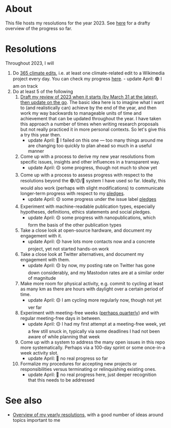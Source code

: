 # About

This file hosts my resolutions for the year 2023. See [here](https://github.com/users/Daniel-Mietchen/projects/1/views/1) for a drafty overview of the progress so far.

# Resolutions

Throughout 2023, I will

1. Do [365 climate edits](https://meta.wikimedia.org/wiki/Wikimedians_for_Sustainable_Development/365_climate_edits), i.e. at least one climate-related edit to a Wikimedia project every day. You can check my progress [here](https://www.wikidata.org/wiki/User:Daniel_Mietchen/365_climate_edits).
       - update April: 🟢 I am on track
1. Do at least 5 of the following
   1. [Draft my review of 2023 when it starts (by March 31 at the latest), then update on the go](https://www.youtube.com/watch?v=n3kNlFMXslo#t=5m53s). The basic idea here is to imagine what I want to (and realistically can) achieve by the end of the year, and then work my way backwards to manageable units of time and achievement that can be updated throughout the year. I have taken this approach a number of times when writing research proposals but not really practiced it in more personal contexts. So let's give this a try this year then.
       - update April: 🔴 I failed on this one &mdash; too many things around me are changing too quickly to plan ahead so much in a useful manner
   3. Come up with a process to derive my new year resolutions from specific issues, insights and other influences in a transparent way. 
       - update April: 🟡 some progress, though not much to show yet 
   5. Come up with a process to assess progress with respect to the resolutions beyond the 🟢/🟡/🔴 system I have used so far. Ideally, this would also work (perhaps with slight modifications) to communicate longer-term progress with respect to my [pledges](https://github.com/Daniel-Mietchen/pledges). 
       - update April: 🟡 some progress under the issue label [pledges](https://github.com/Daniel-Mietchen/ideas/issues?q=is%3Aissue+is%3Aopen+label%3Apledges)
   6. Experiment with machine-readable publication types, especially hypotheses, definitions, ethics statements and social pledges.
       - update April: 🟡 some progress with nanopublications, which form the basis of the other publication types
   7. Take a close look at open-source hardware, and document my engagement with it.
       - update April: 🟡 have lots more contacts now and a concrete project, yet not started hands-on work
   8. Take a close look at Twitter alternatives, and document my engagement with them.
       - update April: 🟡 by now, my posting rate on Twitter has gone down considerably, and my Mastodon rates are at a similar order of magnitude
   9. Make more room for physical activity, e.g. commit to cycling at least as many km as there are hours with daylight over a certain period of time.
       - update April: 🟡 I am cycling more regularly now, though not yet ver far
   10. Experiment with meeting-free weeks ([perhaps quarterly](https://doi.org/10.1038/d41586-019-03953-y)) and with regular meeting-free days in between.
       - update April: 🟡 I had my first attempt at a meeting-free week, yet a few still snuck in, typically via some deadlines I had not been aware of while planning that week
   11. Come up with a system to address the many open issues in this repo more systematically. Perhaps via a 100-day sprint or some once-in-a week activity slot.
       - update April: 🔴 no real progress so far    
   12. Formalize my procedures for accepting new projects or responsibilities versus terminating or relinquishing existing ones.
       - update April: 🔴 no real progress here, just deeper recognition that this needs to be addressed

# See also

* [Overview of my yearly resolutions](https://github.com/Daniel-Mietchen/ideas/tree/master/new-year-resolutions), with a good number of ideas around topics important to me
